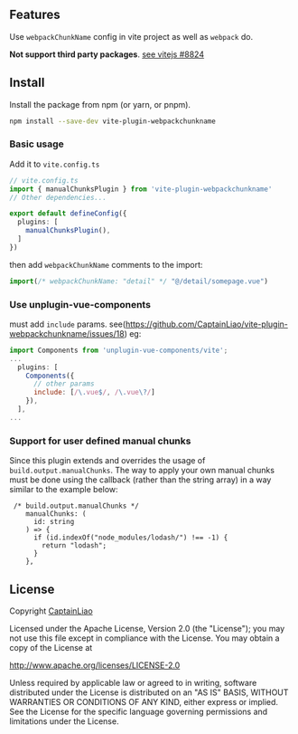 ## Features

Use `webpackChunkName` config in vite project as well as `webpack` do.

**Not support third party packages**. [see vitejs #8824](https://github.com/vitejs/vite/pull/8824)

## Install

Install the package from npm (or yarn, or pnpm).

```bash
npm install --save-dev vite-plugin-webpackchunkname
```

### Basic usage

Add it to `vite.config.ts`

```ts
// vite.config.ts
import { manualChunksPlugin } from 'vite-plugin-webpackchunkname'
// Other dependencies...

export default defineConfig({
  plugins: [
    manualChunksPlugin(),
  ]
})
```

then add `webpackChunkName` comments to the import:
````js
import(/* webpackChunkName: "detail" */ "@/detail/somepage.vue")
````

### Use unplugin-vue-components
must add `include` params. see(https://github.com/CaptainLiao/vite-plugin-webpackchunkname/issues/18) eg:
````js
import Components from 'unplugin-vue-components/vite';
...
  plugins: [
    Components({
      // other params
      include: [/\.vue$/, /\.vue\?/]
    }),
  ],
...
````

### Support for user defined manual chunks

Since this plugin extends and overrides the usage of `build.output.manualChunks`.  The way to apply your own manual chunks must be done using the callback (rather than the string array) in a way similar to the example below:

```
 /* build.output.manualChunks */
    manualChunks: (
      id: string
    ) => {
      if (id.indexOf("node_modules/lodash/") !== -1) {
        return "lodash";
      }
    },
```

## License

Copyright [CaptainLiao](https://github.com/CaptainLiao)

Licensed under the Apache License, Version 2.0 (the "License");
you may not use this file except in compliance with the License. 
You may obtain a copy of the License at

   http://www.apache.org/licenses/LICENSE-2.0

Unless required by applicable law or agreed to in writing, software
distributed under the License is distributed on an "AS IS" BASIS,
WITHOUT WARRANTIES OR CONDITIONS OF ANY KIND, either express or implied.
See the License for the specific language governing permissions and
limitations under the License.
